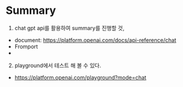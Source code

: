 # Summary

1. chat gpt api를 활용하여 summary를 진행할 것,
- document: https://platform.openai.com/docs/api-reference/chat
- Fromport
 - 

2. playground에서 테스트 해 볼 수 있다.
- https://platform.openai.com/playground?mode=chat 